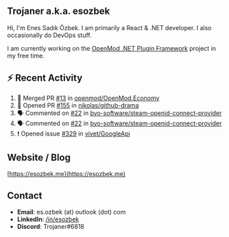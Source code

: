 ##  Trojaner a.k.a. esozbek
Hi, I'm Enes Sadık Özbek. I am primarily a React & .NET developer. I also occasionally do DevOps stuff.

I am currently working on the [OpenMod .NET Plugin Framework](https://github.com/openmod/openmod) project in my free time. 

## :zap: Recent Activity

<!--START_SECTION:activity-->
1. 🎉 Merged PR [#13](https://github.com/openmod/OpenMod.Economy/pull/13) in [openmod/OpenMod.Economy](https://github.com/openmod/OpenMod.Economy)
2. 💪 Opened PR [#155](https://github.com/nikolas/github-drama/pull/155) in [nikolas/github-drama](https://github.com/nikolas/github-drama)
3. 🗣 Commented on [#22](https://github.com/byo-software/steam-openid-connect-provider/issues/22) in [byo-software/steam-openid-connect-provider](https://github.com/byo-software/steam-openid-connect-provider)
4. 🗣 Commented on [#22](https://github.com/byo-software/steam-openid-connect-provider/issues/22) in [byo-software/steam-openid-connect-provider](https://github.com/byo-software/steam-openid-connect-provider)
5. ❗️ Opened issue [#329](https://github.com/vivet/GoogleApi/issues/329) in [vivet/GoogleApi](https://github.com/vivet/GoogleApi)
<!--END_SECTION:activity-->

## Website / Blog
[https://esozbek.me](https://esozbek.me)

## Contact
- **Email**: es.ozbek (at) outlook (dot) com
- **LinkedIn**: [/in/esozbek](https://linkedin.com/in/esozbek)
- **Discord**: Trojaner#6818
